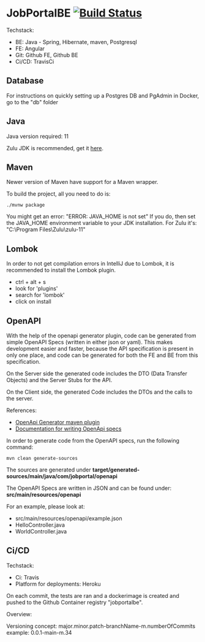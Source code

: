 # JobPortalBE [![Build Status](https://travis-ci.com/andraspatka/JobPortalBE.svg?branch=main)](https://travis-ci.com/andraspatka/JobPortalBE)

Techstack: 
- BE: Java - Spring, Hibernate, maven, Postgresql
- FE: Angular
- Git: Github FE, Github BE
- Ci/CD: TravisCi

## Database

For instructions on quickly setting up a Postgres DB and PgAdmin in Docker, go to the "db" folder

## Java

Java version required: 11

Zulu JDK is recommended, get it 
[here](https://www.azul.com/downloads/zulu-community/?version=java-11-lts&os=windows&architecture=x86-64-bit&package=jdk).

## Maven

Newer version of Maven have support for a Maven wrapper.

To build the project, all you need to do is:

```
./mvnw package
```
You might get an error: "ERROR: JAVA_HOME is not set"
If you do, then set the JAVA_HOME environment variable to your JDK installation.
For Zulu it's: "C:\Program Files\Zulu\zulu-11"

## Lombok

In order to not get compilation errors in IntelliJ due to Lombok, it is recommended to install the Lombok plugin.

- ctrl + alt + s
- look for 'plugins'
- search for 'lombok'
- click on install

## OpenAPI

With the help of the openapi generator plugin, code can be generated from simple OpenAPI Specs (written in either json or yaml).
This makes development easier and faster, because the API specification is present in only one place, and code can be generated
for both the FE and BE from this specification.
 
On the Server side the generated code includes the DTO (Data Transfer Objects) and the Server Stubs for the API.

On the Client side, the generated Code includes the DTOs and the calls to the server.

References:
- [OpenApi Generator maven plugin](https://github.com/OpenAPITools/openapi-generator/tree/master/modules/openapi-generator-maven-plugin)
- [Documentation for writing OpenApi specs](https://swagger.io/specification/)

In order to generate code from the OpenAPI specs, run the following command:
```
mvn clean generate-sources
```

The sources are generated under **target/generated-sources/main/java/com/jobportal/openapi**

The OpenAPI Specs are written in JSON and can be found under: **src/main/resources/openapi**

For an example, please look at: 
- src/main/resources/openapi/example.json
- HelloController.java
- WorldController.java

## Ci/CD

Techstack:
- Ci: Travis
- Platform for deployments: Heroku

On each commit, the tests are ran and a dockerimage is created and pushed to the Github Container registry "jobportalbe".

Overview:


Versioning concept: major.minor.patch-branchName-m.numberOfCommits
example: 0.0.1-main-m.34
